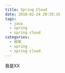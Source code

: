 ```yaml
---
title: Spring Cloud
date: 2018-02-24 20:35:15
tags:
  - java
  - spring
  - spring cloud
categories:
  - 框架
  - spring
  - spring cloud
---
```


我是XX

